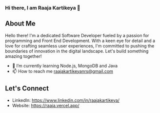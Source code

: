 ### Hi there, I am Raaja Kartikeya 👋

## About Me
Hello there! I'm a dedicated Software Developer fueled by a passion for programming and Front End Development. With a keen eye for detail and a love for crafting seamless user experiences, I'm committed to pushing the boundaries of innovation in the digital landscape. Let's build something amazing together!

- 🌱 I’m currently learning Node.js, MongoDB and Java
- 📫 How to reach me raajakartikeyanrs@gmail.com

## Let's Connect
- LinkedIn: https://www.linkedin.com/in/raajakartikeya/
- Website: https://raaja.vercel.app/


